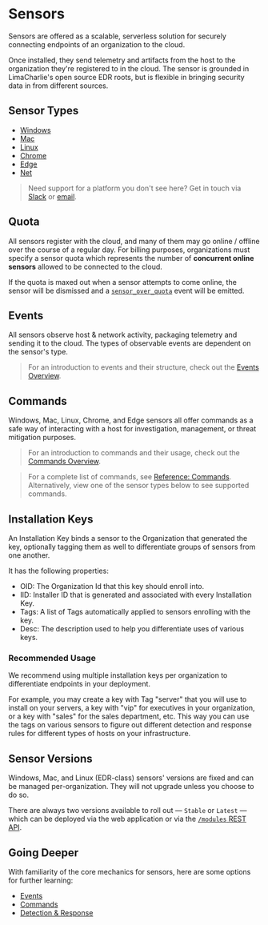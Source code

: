# Sensors

Sensors are offered as a scalable, serverless solution for securely connecting endpoints of an organization to the cloud. 

Once installed, they send telemetry and artifacts from the host to the organization they're registered to in the cloud. The sensor is grounded in LimaCharlie's open source EDR roots, but is flexible in bringing security data in from different sources.

## Sensor Types

* [Windows](sensors/windows.md)
* [Mac](sensors/mac.md)
* [Linux](sensors/linux.md)
* [Chrome](sensors/chrome.md)
* [Edge](sensors/edge.md)
* [Net](sensors/net.md)

> Need support for a platform you don't see here? Get in touch via [Slack](https://slack.limacharlie.io) or [email](mailto:answers@limacharlie.io).

## Quota

All sensors register with the cloud, and many of them may go online / offline over the course of a regular day. For billing purposes, organizations must specify a sensor quota which represents the number of **concurrent online sensors** allowed to be connected to the cloud. 

If the quota is maxed out when a sensor attempts to come online, the sensor will be dismissed and a [`sensor_over_quota`](events.md#sensor_over_quota) event will be emitted.

## Events

All sensors observe host & network activity, packaging telemetry and sending it to the cloud. The types of observable events are dependent on the sensor's type. 

> For an introduction to events and their structure, check out the [Events Overview](events-overview.md).

## Commands

Windows, Mac, Linux, Chrome, and Edge sensors all offer commands as a safe way of interacting with a host for investigation, management, or threat mitigation purposes. 

> For an introduction to commands and their usage, check out the [Commands Overview](sensor-commands-overview.md).

> For a complete list of commands, see [Reference: Commands](sensor_commands.md). Alternatively, view one of the sensor types below to see supported commands.

## Installation Keys

An Installation Key binds a sensor to the Organization that generated the key, optionally tagging them as well to differentiate groups of sensors from one another.

It has the following properties:

* OID: The Organization Id that this key should enroll into.
* IID: Installer ID that is generated and associated with every Installation Key.
* Tags: A list of Tags automatically applied to sensors enrolling with the key.
* Desc: The description used to help you differentiate uses of various keys.

### Recommended Usage

We recommend using multiple installation keys per organization to differentiate endpoints in your deployment. 

For example, you may create a key with Tag "server" that you will use to install on your servers, a key with "vip" for executives in your organization, or a key with "sales" for the sales department, etc. This way you can use the tags on various sensors to figure out different detection and response rules for different types of hosts on your infrastructure.

## Sensor Versions

Windows, Mac, and Linux (EDR-class) sensors' versions are fixed and can be managed per-organization. They will not upgrade unless you choose to do so. 

There are always two versions available to roll out &mdash; `Stable` or `Latest` &mdash; which can be deployed via the web application or via the [`/modules` REST API](https://doc.limacharlie.io/docs/api/b3A6MTk2NDI2OA-update-sensors). 

## Going Deeper

With familiarity of the core mechanics for sensors, here are some options for further learning:

* [Events](events.md)
* [Commands](sensor_commands.md)
* [Detection & Response](dr.md)
